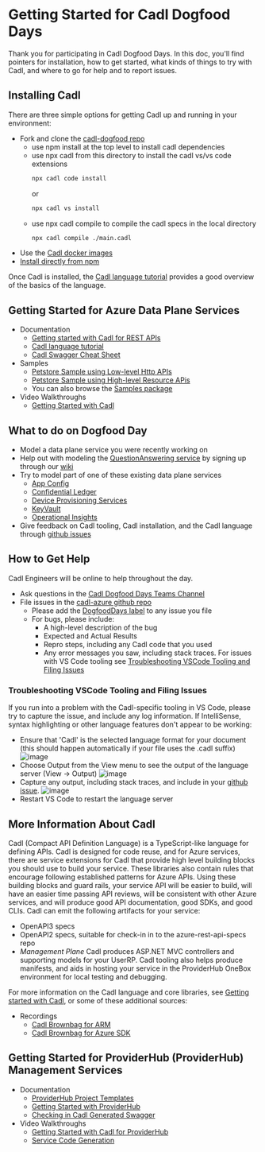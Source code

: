 # Getting Started for Cadl Dogfood Days

Thank you for participating in Cadl Dogfood Days. In this doc, you'll find pointers for installation, how to get started, what kinds of things to try with Cadl, and where to go for help and to report issues.

## Installing Cadl

There are three simple options for getting Cadl up and running in your environment:

- Fork and clone the [cadl-dogfood repo](https://github.com/timotheeguerin/cadl-dogfood)
  - use npm install at the top level to install cadl dependencies
  - use npx cadl from this directory to install the cadl vs/vs code extensions
    ```bash
    npx cadl code install
    ```
    or
    ```bash
    npx cadl vs install
    ```
  - use npx cadl compile to compile the cadl specs in the local directory
    ```bash
    npx cadl compile ./main.cadl
    ```
- Use the [Cadl docker images](https://github.com/microsoft/cadl/blob/main/docs/docker.md)
- [Install directly from npm](https://github.com/microsoft/cadl#using-node--npm)

Once Cadl is installed, the [Cadl language tutorial](https://github.com/microsoft/cadl/blob/main/docs/tutorial.md) provides a good overview of the basics of the language.

## Getting Started for Azure Data Plane Services

- Documentation
  - [Getting started with Cadl for REST APIs](https://github.com/microsoft/cadl/blob/main/README.md#getting-started)
  - [Cadl language tutorial](https://github.com/microsoft/cadl/blob/main/docs/tutorial.md)
  - [Cadl Swagger Cheat Sheet](https://github.com/microsoft/cadl/blob/main/docs/cadl-for-openapi-dev.md)
- Samples
  - [Petstore Sample using Low-level Http APIs](https://github.com/microsoft/cadl/tree/main/packages/samples/petstore)
  - [Petstore Sample using High-level Resource APis](https://github.com/microsoft/cadl/tree/main/packages/samples/rest/petstore)
  - You can also browse the [Samples package](https://github.com/microsoft/cadl/tree/main/packages/samples)
- Video Walkthroughs
  - [Getting Started with Cadl](https://microsoft.sharepoint.com/:v:/t/AzureDeveloperExperience/Ee5JOjqLOFFDstWe6yB0r20BXozakjHy7w2adGxQi5ztJg?e=QgqqhQ)

## What to do on Dogfood Day

- Model a data plane service you were recently working on
- Help out with modeling the [QuestionAnswering service](https://github.com/Azure/azure-rest-api-specs/blob/main/specification/cognitiveservices/data-plane/Language/stable/2021-10-01/questionanswering-authoring.json) by signing up through our [wiki](https://teams.microsoft.com/l/entity/com.microsoft.teamspace.tab.wiki/tab::d349c02d-08a1-4b51-8ad8-68d123dd17e5?context=%7B%22subEntityId%22%3A%22%7B%5C%22pageId%5C%22%3A21%2C%5C%22sectionId%5C%22%3A22%2C%5C%22origin%5C%22%3A2%7D%22%2C%22channelId%22%3A%2219%3A16f8f1ed70d044139be153707bdaee0e%40thread.skype%22%7D&tenantId=72f988bf-86f1-41af-91ab-2d7cd011db47)
- Try to model part of one of these existing data plane services
  - [App Config](https://github.com/Azure/azure-rest-api-specs/blob/main/specification/appconfiguration/data-plane/Microsoft.AppConfiguration/stable/1.0/appconfiguration.json)
  - [Confidential Ledger](https://github.com/Azure/azure-rest-api-specs/blob/main/specification/confidentialledger/data-plane/Microsoft.ConfidentialLedger/preview/0.1-preview/confidentialledger.json)
  - [Device Provisioning Services](https://github.com/Azure/azure-rest-api-specs/blob/main/specification/deviceprovisioningservices/data-plane/Microsoft.Devices/stable/2021-10-01/service.json)
  - [KeyVault](https://github.com/Azure/azure-rest-api-specs/blob/main/specification/keyvault/data-plane/Microsoft.KeyVault/stable/7.2/secrets.json)
  - [Operational Insights](https://github.com/Azure/azure-rest-api-specs/blob/main/specification/operationalinsights/data-plane/Microsoft.OperationalInsights/stable/v1/OperationalInsights.json)
- Give feedback on Cadl tooling, Cadl installation, and the Cadl language through [github issues](https://github.com/azure/cadl-azure/issues)

## How to Get Help

Cadl Engineers will be online to help throughout the day.

- Ask questions in the [Cadl Dogfood Days Teams Channel](https://teams.microsoft.com/l/channel/19%3aeec55d4a1abe44d19d319166ba0444d5%40thread.skype/Cadl%2520dogfood%2520days?groupId=3e17dcb0-4257-4a30-b843-77f47f1d4121&tenantId=72f988bf-86f1-41af-91ab-2d7cd011db47)
- File issues in the [cadl-azure github repo](https://github.com/azure/cadl-azure/issues)
  - Please add the [DogfoodDays label](https://github.com/Azure/cadl-azure/labels/DogfoodDays) to any issue you file
  - For bugs, please include:
    - A high-level description of the bug
    - Expected and Actual Results
    - Repro steps, including any Cadl code that you used
    - Any error messages you saw, including stack traces. For issues with VS Code tooling see [Troubleshooting VSCode Tooling and Filing Issues](#troubleshooting-vscode-tooling-and-filing-issues)

### Troubleshooting VSCode Tooling and Filing Issues

If you run into a problem with the Cadl-specific tooling in VS Code, please try to capture the issue, and include any log information. If IntelliSense, syntax highlighting or other language features don't appear to be working:

- Ensure that 'Cadl' is the selected language format for your document (this should happen automatically if your file uses the .cadl suffix)
  ![image](https://user-images.githubusercontent.com/1054056/144310539-4e9bfbb9-1366-4b6f-a490-875e9bd68669.png)
- Choose Output from the View menu to see the output of the language server (View -> Output)
  ![image](https://user-images.githubusercontent.com/1054056/144310719-4bca242f-f11c-484c-91c7-6914fcf7fe3a.png)
- Capture any output, including stack traces, and include in your [github issue](https://github.com/azure/cadl-azure/issues).
  ![image](https://user-images.githubusercontent.com/1054056/144310907-ec945f54-0fd8-40a4-936c-60669f4a052f.png)
- Restart VS Code to restart the language server

## More Information About Cadl

Cadl (Compact API Definition Language) is a TypeScript-like language for defining APIs. Cadl is designed for code reuse,
and for Azure services, there are service extensions for Cadl that provide high level building blocks you should use to build
your service. These libraries also contain rules that encourage following established patterns for Azure APIs. Using these building blocks
and guard rails, your service API will be easier to build, will have an easier time passing API reviews, will be consistent with other Azure
services, and will produce good API documentation, good SDKs, and good CLIs.
Cadl can emit the following artifacts for your service:

- OpenAPI3 specs
- OpenAPI2 specs, suitable for check-in in to the azure-rest-api-specs repo
- _Management Plane_ Cadl produces ASP.NET MVC controllers and supporting models for your UserRP. Cadl tooling also helps produce manifests, and aids in hosting your service in the ProviderHub OneBox environment for local testing and debugging.

For more information on the Cadl language and core libraries, see [Getting started with Cadl](https://github.com/microsoft/cadl/blob/main/docs/tutorial.md), or some of these additional sources:

- Recordings
  - [Cadl Brownbag for ARM](https://microsoft-my.sharepoint.com/:v:/p/markcowl/EQcfmjJ4MXhDmwqfo_e5KNcBvayWd63KwK-WJNPykZC88Q)
  - [Cadl Brownbag for Azure SDK](https://microsoft-my.sharepoint.com/:v:/r/personal/scotk_microsoft_com/Documents/Recordings/Lunch%20Learning%20Series%20_%20Mark%20Cowlishaw%20-%20Cadl%20Walkthrough-20211117_120334-Meeting%20Recording.mp4?csf=1&web=1&e=27IgaX)

## Getting Started for ProviderHub (ProviderHub) Management Services

- Documentation
  - [ProviderHub Project Templates](https://github.com/Azure/cadl-azure/blob/main/packages/cadl-providerhub-templates/README.md)
  - [Getting Started with ProviderHub](https://aka.ms/cadl/rpass-start)
  - [Checking in Cadl Generated Swagger](https://github.com/Azure/cadl-azure/blob/main/docs/checking-in-swagger-guide.md)
- Video Walkthroughs
  - [Getting Started with Cadl for ProviderHub](https://microsoft.sharepoint.com/:v:/t/AzureDeveloperExperience/EYTV39X351FAlHb8tIPHdCgB1zgVDUGfcCE2mOoQAlVAcw?e=0D1IIW)
  - [Service Code Generation](https://microsoft.sharepoint.com/:v:/t/AzureDeveloperExperience/EUqfqSySRipChjKAciFLHfMBXHnjti49ZTrLKvHW0UWL-Q?e=EDtBNk)
